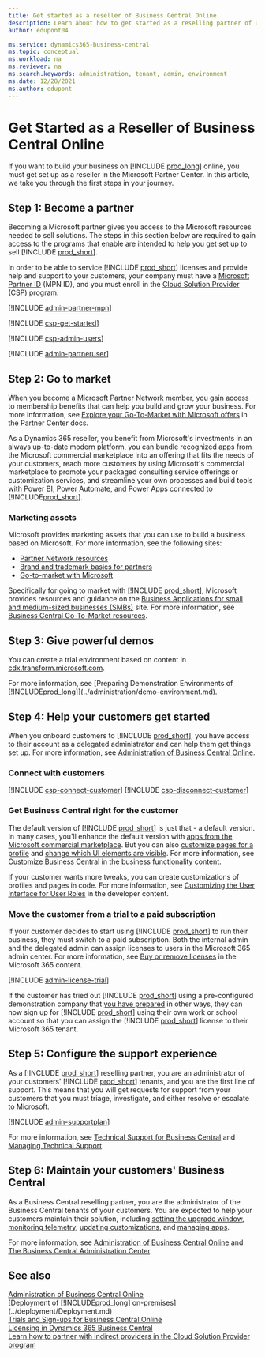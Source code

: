 ```yaml
---
title: Get started as a reseller of Business Central Online
description: Learn about how to get started as a reselling partner of Dynamics 365 Business Central online, how to become a partner, and how to onboard customers.  
author: edupont04

ms.service: dynamics365-business-central
ms.topic: conceptual
ms.workload: na
ms.reviewer: na
ms.search.keywords: administration, tenant, admin, environment
ms.date: 12/28/2021
ms.author: edupont
---
```


# Get Started as a Reseller of Business Central Online

If you want to build your business on [!INCLUDE [prod_long](../developer/includes/prod_long.md)] online, you must get set up as a reseller in the Microsoft Partner Center. In this article, we take you through the first steps in your journey.  

## Step 1: Become a partner

Becoming a Microsoft partner gives you access to the Microsoft resources needed to sell solutions. The steps in this section below are required to gain access to the programs that enable are intended to help you get set up to sell [!INCLUDE [prod_short](../includes/prod_short.md)].

In order to be able to service [!INCLUDE [prod_short](../includes/prod_short.md)] licenses and provide help and support to your customers, your company must have a [Microsoft Partner ID](/partner-center/mpn-overview) (MPN ID), and you must enroll in the [Cloud Solution Provider](/partner-center/csp-overview) (CSP) program.

[!INCLUDE [admin-partner-mpn](../developer/includes/admin-partner-mpn.md)]

[!INCLUDE [csp-get-started](../developer/includes/csp-get-started.md)]

[!INCLUDE [csp-admin-users](../developer/includes/csp-admin-users.md)]

[!INCLUDE [admin-partneruser](../developer/includes/admin-partneruser.md)]

<!--## Join the Ready to Go program

The "Ready to Go" program is designed to support you in the journey of bringing offerings to market. The program contains learning, coaching, and tooling. For more information, see [Ready to Go](../developer/readiness/readiness-ready-to-go.md).  -->

## Step 2: Go to market

When you become a Microsoft Partner Network member, you gain access to membership benefits that can help you build and grow your business. For more information, see [Explore your Go-To-Market with Microsoft offers](/partner-center/mpn-learn-about-go-to-market-benefits) in the Partner Center docs.  

As a Dynamics 365 reseller, you benefit from Microsoft's investments in an always up-to-date modern platform, you can bundle recognized apps from the Microsoft commercial marketplace into an offering that fits the needs of your customers, reach more customers by using Microsoft's commercial marketplace to promote your packaged consulting service offerings or customization services, and streamline your own processes and build tools with Power BI, Power Automate, and Power Apps connected to [!INCLUDE[prod_short](../includes/prod_short.md)].  

### Marketing assets

Microsoft provides marketing assets that you can use to build a business based on Microsoft. For more information, see the following sites:

* [Partner Network resources](https://partner.microsoft.com/asset#/?type=marketing-campaigns&area=mrkt)  
* [Brand and trademark basics for partners](https://partner.microsoft.com/marketing/branding)  
* [Go-to-market with Microsoft](https://partner.microsoft.com/solutions/go-to-market)  

Specifically for going to market with [!INCLUDE [prod_short](../developer/includes/prod_short.md)], Microsoft provides resources and guidance on the [Business Applications for small and medium-sized businesses (SMBs)](https://partner.microsoft.com/solutions/business-applications/smb) site. For more information, see [Business Central Go-To-Market resources](https://partner.microsoft.com/asset/collection/business-central-go-to-market-resources#/).  

## Step 3: Give powerful demos

You can create a trial environment based on content in [cdx.transform.microsoft.com](https://cdx.transform.microsoft.com/).  

For more information, see [Preparing Demonstration Environments of [!INCLUDE[prod_long](../developer/includes/prod_long.md)]](../administration/demo-environment.md).  

## Step 4: Help your customers get started

When you onboard customers to [!INCLUDE [prod_short](../developer/includes/prod_short.md)], you have access to their account as a delegated administrator and can help them get things set up. For more information, see [Administration of Business Central Online](tenant-administration.md).  

### Connect with customers

[!INCLUDE [csp-connect-customer](../developer/includes/csp-connect-customer.md)]
[!INCLUDE [csp-disconnect-customer](../developer/includes/csp-disconnect-customer.md)]

### Get Business Central right for the customer

The default version of [!INCLUDE [prod_short](../developer/includes/prod_short.md)] is just that - a default version. In many cases, you'll enhance the default version with [apps from the Microsoft commercial marketplace](/dynamics365/business-central/ui-extensions). But you can also [customize pages for a profile](/dynamics365/business-central/ui-personalization-manage) and [change which UI elements are visible](/dynamics365/business-central/ui-experiences). For more information, see [Customize Business Central](/dynamics365/business-central/ui-customizing-overview) in the business functionality content.  

If your customer wants more tweaks, you can create customizations of profiles and pages in code. For more information, see [Customizing the User Interface for User Roles](../developer/devenv-role-customization.md) in the developer content.  

### Move the customer from a trial to a paid subscription

If your customer decides to start using [!INCLUDE [prod_short](../includes/prod_short.md)] to run their business, they must switch to a paid subscription. Both the internal admin and the delegated admin can assign licenses to users in the Microsoft 365 admin center. For more information, see [Buy or remove licenses](/microsoft-365/commerce/licenses/buy-licenses?view=o365-worldwide&preserve-view=true) in the Microsoft 365 content.  

[!INCLUDE [admin-license-trial](../includes/admin-license-trial.md)]

If the customer has tried out [!INCLUDE [prod_short](../includes/prod_short.md)] using a pre-configured demonstration company that [you have prepared](demo-environment.md) in other ways, they can now sign up for [!INCLUDE [prod_short](../includes/prod_short.md)] using their own work or school account so that you can assign the [!INCLUDE [prod_short](../includes/prod_short.md)] license to their Microsoft 365 tenant.

## Step 5: Configure the support experience

As a [!INCLUDE [prod_short](../includes/prod_short.md)] reselling partner, you are an administrator of your customers' [!INCLUDE [prod_short](../includes/prod_short.md)] tenants, and you are the first line of support. This means that you will get requests for support from your customers that you must triage, investigate, and either resolve or escalate to Microsoft.  

[!INCLUDE [admin-supportplan](../includes/admin-supportplan.md)]

For more information, see [Technical Support for Business Central](../technical-support.md) and [Managing Technical Support](manage-technical-support.md).  

## Step 6: Maintain your customers' Business Central

As a Business Central reselling partner, you are the administrator of the Business Central tenants of your customers. You are expected to help your customers maintain their solution, including [setting the upgrade window](tenant-admin-center-update-management.md#set-the-update-window-for-each-environment), [monitoring telemetry](tenant-admin-center-telemetry.md), [updating customizations](../developer/app-maintain.md), and [managing apps](tenant-admin-center-manage-apps.md).  

For more information, see [Administration of Business Central Online](tenant-administration.md) and [The Business Central Administration Center](tenant-admin-center.md).  

## See also

[Administration of Business Central Online](tenant-administration.md)  
[Deployment of [!INCLUDE[prod_long](../developer/includes/prod_long.md)] on-premises](../deployment/Deployment.md)  
[Trials and Sign-ups for Business Central Online](../deployment/customer-signup.md)  
[Licensing in Dynamics 365 Business Central](../deployment/licensing.md)  
[Learn how to partner with indirect providers in the Cloud Solution Provider program](/partner-center/indirect-reseller-tasks-in-partner-center)  
